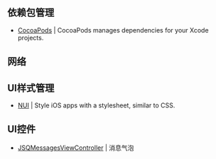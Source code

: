 ## 依赖包管理
* [CocoaPods][CocoaPods] | CocoaPods manages dependencies for your Xcode projects.

## 网络

## UI样式管理
* [NUI][NUI] | Style iOS apps with a stylesheet, similar to CSS.

## UI控件
* [JSQMessagesViewController][JSQMessagesViewController] | 消息气泡

[CocoaPods]: https://github.com/CocoaPods/CocoaPods
[NUI]: https://github.com/tombenner/nui

[JSQMessagesViewController]:https://github.com/jessesquires/JSQMessagesViewController "JSQMessagesViewController"